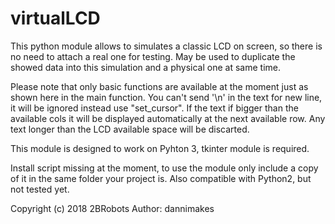 # virtualLCD
This python module allows to simulates a classic LCD on screen, so there is no need to attach a real one for testing. May be used to duplicate the showed data into this simulation and a physical one at same time.

Please note that only basic functions are available at the moment just as shown here in the main function.
You can't send '\n' in the text for new line, it will be ignored instead use "set_cursor". If the text if bigger than the available cols it will be displayed automatically at the next available row. Any text longer than the LCD available space will be discarted.

This module is designed to work on Pyhton 3, tkinter module is required.

Install script missing at the moment, to use the module only include a copy of it in the same folder your project is. Also compatible with Python2, but not tested yet.

Copyright (c) 2018 2BRobots
Author: dannimakes
